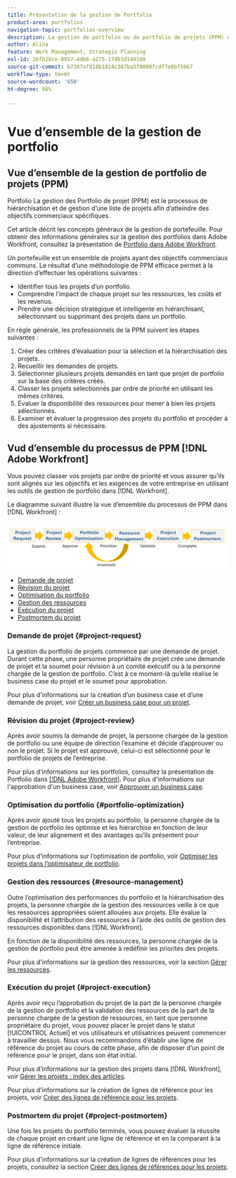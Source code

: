 ```yaml
---
title: Présentation de la gestion de Portfolio
product-area: portfolios
navigation-topic: portfolios-overview
description: La gestion de portfolio ou de portfolio de projets (PPM) est le processus de hiérarchisation et de gestion d’une liste de projets en vue d’atteindre des objectifs commerciaux spécifiques. Un portfolio est une collection de projets ayant des objectifs commerciaux communs.
author: Alina
feature: Work Management, Strategic Planning
exl-id: 26fb28ce-0957-4db6-a275-174b1d149180
source-git-commit: b7387af018b1814c387ba3f0000fcdf7e0bf5067
workflow-type: tm+mt
source-wordcount: '650'
ht-degree: 86%

---
```


# Vue d’ensemble de la gestion de portfolio

<!--Audited: 09/2024-->

## Vue d’ensemble de la gestion de portfolio de projets (PPM)

Portfolio La gestion des Portfolio de projet (PPM) est le processus de hiérarchisation et de gestion d’une liste de projets afin d’atteindre des objectifs commerciaux spécifiques.

Cet article décrit les concepts généraux de la gestion de portefeuille. Pour obtenir des informations générales sur la gestion des portfolios dans Adobe Workfront, consultez la présentation de [Portfolio dans Adobe Workfront](/help/quicksilver/manage-work/portfolios/portfolios-overview/portfolio-overview.md).

Un portefeuille est un ensemble de projets ayant des objectifs commerciaux communs. Le résultat d’une méthodologie de PPM efficace permet à la direction d’effectuer les opérations suivantes :

* Identifier tous les projets d’un portfolio.
* Comprendre l’impact de chaque projet sur les ressources, les coûts et les revenus.
* Prendre une décision stratégique et intelligente en hiérarchisant, sélectionnant ou supprimant des projets dans un portfolio.

En règle générale, les professionnels de la PPM suivent les étapes suivantes :

1. Créer des critères d’évaluation pour la sélection et la hiérarchisation des projets.
1. Recueillir les demandes de projets.
1. Sélectionner plusieurs projets demandés en tant que projet de portfolio sur la base des critères créés.
1. Classer les projets sélectionnés par ordre de priorité en utilisant les mêmes critères.
1. Évaluer la disponibilité des ressources pour mener à bien les projets sélectionnés.
1. Examiner et évaluer la progression des projets du portfolio et procéder à des ajustements si nécessaire.

## Vud d’ensemble du processus de PPM [!DNL Adobe Workfront]

Vous pouvez classer vos projets par ordre de priorité et vous assurer qu’ils sont alignés sur les objectifs et les exigences de votre entreprise en utilisant les outils de gestion de portfolio dans [!DNL Workfront].

Le diagramme suivant illustre la vue d’ensemble du processus de PPM dans [!DNL Workfront] :

![Processus de gestion du portefeuille de projets](assets/project-portfolio-management-process-diagram.png)

* [Demande de projet](#project-request)
* [Révision du projet](#project-review)
* [Optimisation du portfolio](#portfolio-optimization)
* [Gestion des ressources](#resource-management)
* [Exécution du projet](#project-execution)
* [Postmortem du projet](#project-postmortem)

### Demande de projet {#project-request}

La gestion du portfolio de projets commence par une demande de projet. Durant cette phase, une personne propriétaire de projet crée une demande de projet et la soumet pour révision à un comité exécutif ou à la personne chargée de la gestion de portfolio. C’est à ce moment-là qu’elle réalise le business case du projet et le soumet pour approbation.

Pour plus d’informations sur la création d’un business case et d’une demande de projet, voir [Créer un business case pour un projet](../../../manage-work/projects/define-a-business-case/create-business-case.md).

### Révision du projet {#project-review}

Après avoir soumis la demande de projet, la personne chargée de la gestion de portfolio ou une équipe de direction l’examine et décide d’approuver ou non le projet. Si le projet est approuvé, celui-ci est sélectionné pour le portfolio de projets de l’entreprise.

Pour plus d’informations sur les portfolios, consultez la présentation de Portfolio dans [&#x200B; [!DNL Adobe Workfront]](../../../manage-work/portfolios/portfolios-overview/portfolio-overview.md). Pour plus d&#39;informations sur l&#39;approbation d&#39;un business case, voir [Approuver un business case](../../../manage-work/projects/define-a-business-case/approve-business-case.md).

### Optimisation du portfolio {#portfolio-optimization}

Après avoir ajouté tous les projets au portfolio, la personne chargée de la gestion de portfolio les optimise et les hiérarchise en fonction de leur valeur, de leur alignement et des avantages qu’ils présentent pour l’entreprise.

Pour plus d’informations sur l’optimisation de portfolio, voir [Optimiser les projets dans l’optimisateur de portfolio](../../../manage-work/portfolios/portfolio-optimizer/optimize-projects-in-portfolio-optimizer.md).

### Gestion des ressources {#resource-management}

Outre l’optimisation des performances du portfolio et la hiérarchisation des projets, la personne chargée de la gestion des ressources veille à ce que les ressources appropriées soient allouées aux projets. Elle évalue la disponibilité et l’attribution des ressources à l’aide des outils de gestion des ressources disponibles dans [!DNL Workfront].

En fonction de la disponibilité des ressources, la personne chargée de la gestion de portfolio peut être amenée à redéfinir les priorités des projets.

Pour plus d’informations sur la gestion des ressources, voir la section [Gérer les ressources](../../../resource-mgmt/manage-resources.md).

### Exécution du projet {#project-execution}

Après avoir reçu l’approbation du projet de la part de la personne chargée de la gestion de portfolio et la validation des ressources de la part de la personne chargée de la gestion de ressources, en tant que personne propriétaire du projet, vous pouvez placer le projet dans le statut [!UICONTROL Actuel] et vos utilisateurs et utilisatrices peuvent commencer à travailler dessus. Nous vous recommandons d’établir une ligne de référence du projet au cours de cette phase, afin de disposer d’un point de référence pour le projet, dans son état initial.

Pour plus d’informations sur la gestion des projets dans [!DNL Workfront], voir [Gérer les projets : index des articles](../../../manage-work/projects/manage-projects/manage-projects-overview.md).

Pour plus d’informations sur la création de lignes de référence pour les projets, voir [Créer des lignes de référence pour les projets](../../../manage-work/projects/create-projects/create-baselines.md).

### Postmortem du projet {#project-postmortem}

Une fois les projets du portfolio terminés, vous pouvez évaluer la réussite de chaque projet en créant une ligne de référence et en la comparant à la ligne de référence initiale.

Pour plus d’informations sur la création de lignes de références pour les projets, consultez la section [Créer des lignes de références pour les projets](../../../manage-work/projects/create-projects/create-baselines.md).
